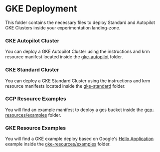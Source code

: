 # GKE Deployment

This folder contains the necessary files to deploy Standard and Autopilot GKE Clusters inside your experimentation landing-zone.

### GKE Autopilot Cluster

You can deploy a GKE Autopilot Cluster using the instructions and krm resource manifest located inside the [gke-autopilot](gke-autopilot/) folder.

### GKE Standard Cluster

You can deploy a GKE Standard Cluster using the instructions and krm resource manifests located inside the [gke-standard](gke-standard/) folder.

### GCP Resource Examples

You will find an example manifest to deploy a gcs bucket inside the [gcp-resources/examples](gcp-resources/examples/) folder.

### GKE Resource Examples

You will find a GKE example deploy based on Google's [Hello Application](https://github.com/GoogleCloudPlatform/kubernetes-engine-samples/tree/main/hello-app) example inside the [gke-resources/examples](gke-resources/examples/) folder.
